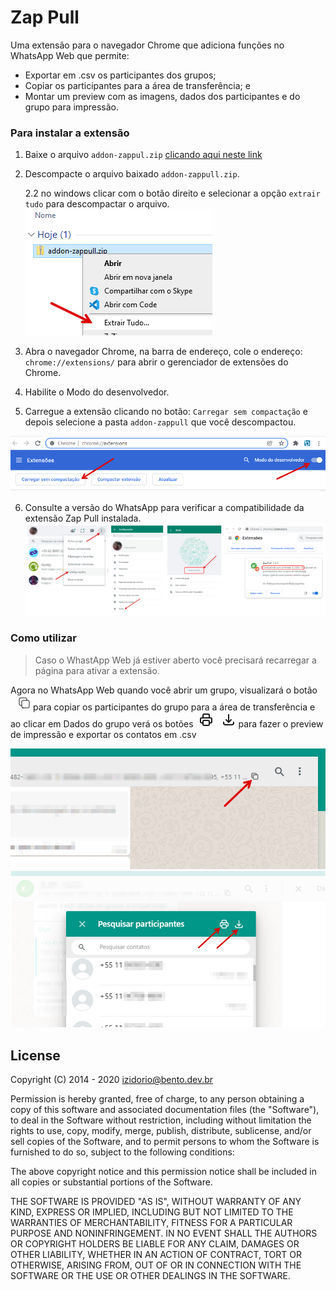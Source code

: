 # Zap Pull

Uma extensão para o navegador Chrome que adiciona funções no WhatsApp Web que permite:

- Exportar em .csv os participantes dos grupos;
- Copiar os participantes para a área de transferência; e
- Montar um preview com as imagens, dados dos participantes e do grupo para impressão.

### Para instalar a extensão

1. Baixe o arquivo `addon-zappul.zip` [clicando aqui neste link](https://github.com/izidorio/addon-zappull/releases/download/1.0.4/addon-zappull.zip)

2. Descompacte o arquivo baixado `addon-zappull.zip`.

   2.2 no windows clicar com o botão direito e selecionar a opção `extrair tudo` para descompactar o arquivo.
   ![](./common/05.png)

3. Abra o navegador Chrome, na barra de endereço, cole o endereço: `chrome://extensions/` para abrir o gerenciador de extensões do Chrome.

4. Habilite o Modo do desenvolvedor.

5. Carregue a extensão clicando no botão: `Carregar sem compactação` e depois selecione a pasta `addon-zappull` que você descompactou.

![](./common/01.png)

6. Consulte a versão do WhatsApp para verificar a compatibilidade da extensão Zap Pull instalada.
   ![](./common/06.png)

### Como utilizar

> Caso o WhastApp Web já estiver aberto você precisará recarregar a página para ativar a extensão.

Agora no WhatsApp Web quando você abrir um grupo, visualizará o botão <svg xmlns="http://www.w3.org/2000/svg"  fill="none" width="32px" height="24px" viewBox="0 0 12 24" stroke="currentColor">
<path stroke-linecap="round" stroke-linejoin="round" stroke-width="1" d="M8 16H6a2 2 0 01-2-2V6a2 2 0 012-2h8a2 2 0 012 2v2m-6 12h8a2 2 0 002-2v-8a2 2 0 00-2-2h-8a2 2 0 00-2 2v8a2 2 0 002 2z" />
</svg> para copiar os participantes do grupo para a área de transferência e ao clicar em Dados do grupo verá os botões <svg xmlns="http://www.w3.org/2000/svg"  fill="none" width="32px" height="24px" viewBox="0 0 24 24" stroke="currentColor">
<path stroke-linecap="round" stroke-linejoin="round" stroke-width="2" d="M17 17h2a2 2 0 002-2v-4a2 2 0 00-2-2H5a2 2 0 00-2 2v4a2 2 0 002 2h2m2 4h6a2 2 0 002-2v-4a2 2 0 00-2-2H9a2 2 0 00-2 2v4a2 2 0 002 2zm8-12V5a2 2 0 00-2-2H9a2 2 0 00-2 2v4h10z" />
</svg> <svg xmlns="http://www.w3.org/2000/svg" fill="none" width="32px" height="24px" viewBox="0 0 24 24" stroke="currentColor">
<path stroke-linecap="round" stroke-linejoin="round" stroke-width="2" d="M4 16v1a3 3 0 003 3h10a3 3 0 003-3v-1m-4-4l-4 4m0 0l-4-4m4 4V4" />
</svg>para fazer o preview de impressão e exportar os contatos em .csv

![](./common/03.png)<br />
![](./common/04.png)<br />

## License

Copyright (C) 2014 - 2020 <izidorio@bento.dev.br>

Permission is hereby granted, free of charge, to any person obtaining a copy of
this software and associated documentation files (the "Software"), to deal in
the Software without restriction, including without limitation the rights to
use, copy, modify, merge, publish, distribute, sublicense, and/or sell copies
of the Software, and to permit persons to whom the Software is furnished to do
so, subject to the following conditions:

The above copyright notice and this permission notice shall be included in all
copies or substantial portions of the Software.

THE SOFTWARE IS PROVIDED "AS IS", WITHOUT WARRANTY OF ANY KIND, EXPRESS OR
IMPLIED, INCLUDING BUT NOT LIMITED TO THE WARRANTIES OF MERCHANTABILITY,
FITNESS FOR A PARTICULAR PURPOSE AND NONINFRINGEMENT. IN NO EVENT SHALL THE
AUTHORS OR COPYRIGHT HOLDERS BE LIABLE FOR ANY CLAIM, DAMAGES OR OTHER
LIABILITY, WHETHER IN AN ACTION OF CONTRACT, TORT OR OTHERWISE, ARISING FROM,
OUT OF OR IN CONNECTION WITH THE SOFTWARE OR THE USE OR OTHER DEALINGS IN THE
SOFTWARE.
